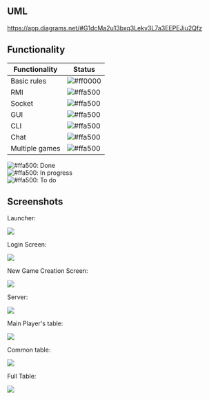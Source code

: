 ## UML
https://app.diagrams.net/#G1dcMa2u13bxq3Lekv3L7a3EEPEJiu2Qfz  
  
## Functionality
| Functionality | Status                                                          |
|---------------|-----------------------------------------------------------------|
| Basic rules  | ![#ff0000](https://via.placeholder.com/15/00ff00/000000?text=+) |
| RMI  | ![#ffa500](https://via.placeholder.com/15/00ff00/000000?text=+) |
| Socket  | ![#ffa500](https://via.placeholder.com/15/00ff00/000000?text=+) |
| GUI  | ![#ffa500](https://via.placeholder.com/15/00ff00/000000?text=+) |
| CLI  | ![#ffa500](https://via.placeholder.com/15/ffa500/000000?text=+) |
| Chat  | ![#ffa500](https://via.placeholder.com/15/00ff00/000000?text=+) |
| Multiple games  | ![#ffa500](https://via.placeholder.com/15/00ff00/000000?text=+) |

![#ffa500](https://via.placeholder.com/15/00ff00/000000?text=+): Done  
![#ffa500](https://via.placeholder.com/15/ffa500/000000?text=+): In progress  
![#ffa500](https://via.placeholder.com/15/ff0000/000000?text=+): To do  


## Screenshots
Launcher:

<img src="https://github.com/SimoPolimi/ing-sw-2024-rodari-summa-rodigari-pignataro/assets/160849789/e9148572-66b7-41d3-a799-b409fcbeb64f">

Login Screen:

<img src="https://github.com/SimoPolimi/ing-sw-2024-rodari-summa-rodigari-pignataro/assets/160849789/2d23ffd1-e85d-4fc0-a89e-59a33b27e560">

New Game Creation Screen:

<img src="https://github.com/SimoPolimi/ing-sw-2024-rodari-summa-rodigari-pignataro/assets/160849789/881a281b-9b86-4b93-9f88-3429550a555c">

Server:

<img src="https://github.com/SimoPolimi/ing-sw-2024-rodari-summa-rodigari-pignataro/assets/160849789/274400a2-c2d3-444a-af3c-0612f0df1015">

Main Player's table:

<img src="https://github.com/SimoPolimi/ing-sw-2024-rodari-summa-rodigari-pignataro/assets/160849789/fa3e9ae0-8bb7-4fe5-ad2f-9d767c99be06">


Common table:

<img src="https://github.com/SimoPolimi/ing-sw-2024-rodari-summa-rodigari-pignataro/assets/160849789/72abc57c-430a-4922-a63b-c1c1c828eefd">

Full Table:

<img src="https://github.com/SimoPolimi/ing-sw-2024-rodari-summa-rodigari-pignataro/assets/160849789/683bffaf-32a9-472e-9cd0-da01a2163fdc">
